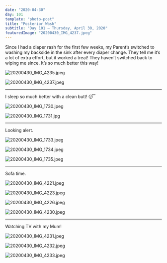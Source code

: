 ```yaml
---
date: "2020-04-30"
day: 101
template: "photo-post"
title: "Posterior Wash"
subtitle: "Day 101 – Thursday, April 30, 2020"
featuredImage: "20200430_IMG_4237.jpeg"
---
```


Since I had a diaper rash for the first few weeks, my Parent’s switched to washing my backside in the sink after every diaper change. They tell me it’s a lot of extra effort, but it worked a treat! They haven’t switched back to wiping me since. It’s so much better this way!

![20200430_IMG_4235.jpeg](20200430_IMG_4235.jpeg)

![20200430_IMG_4237.jpeg](20200430_IMG_4237.jpeg)

<hr />

I sleep so much better with a clean butt! 😴

![20200430_IMG_1730.jpeg](20200430_IMG_1730.jpeg)

![20200430_IMG_1731.jpg](20200430_IMG_1731.jpg)

<hr />

Looking alert.

![20200430_IMG_1733.jpeg](20200430_IMG_1733.jpeg)

![20200430_IMG_1734.jpeg](20200430_IMG_1734.jpeg)

![20200430_IMG_1735.jpeg](20200430_IMG_1735.jpeg)

<hr />

Sofa time.

![20200430_IMG_4221.jpeg](20200430_IMG_4221.jpeg)

![20200430_IMG_4223.jpeg](20200430_IMG_4223.jpeg)

![20200430_IMG_4226.jpeg](20200430_IMG_4226.jpeg)

![20200430_IMG_4230.jpeg](20200430_IMG_4230.jpeg)

<hr />

Watching TV with my Mum!

![20200430_IMG_4231.jpeg](20200430_IMG_4231.jpeg)

![20200430_IMG_4232.jpeg](20200430_IMG_4232.jpeg)

![20200430_IMG_4233.jpeg](20200430_IMG_4233.jpeg)
